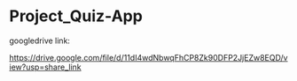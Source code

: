 # Project_Quiz-App

googledrive link:

https://drive.google.com/file/d/11dI4wdNbwqFhCP8Zk90DFP2JjEZw8EQD/view?usp=share_link
